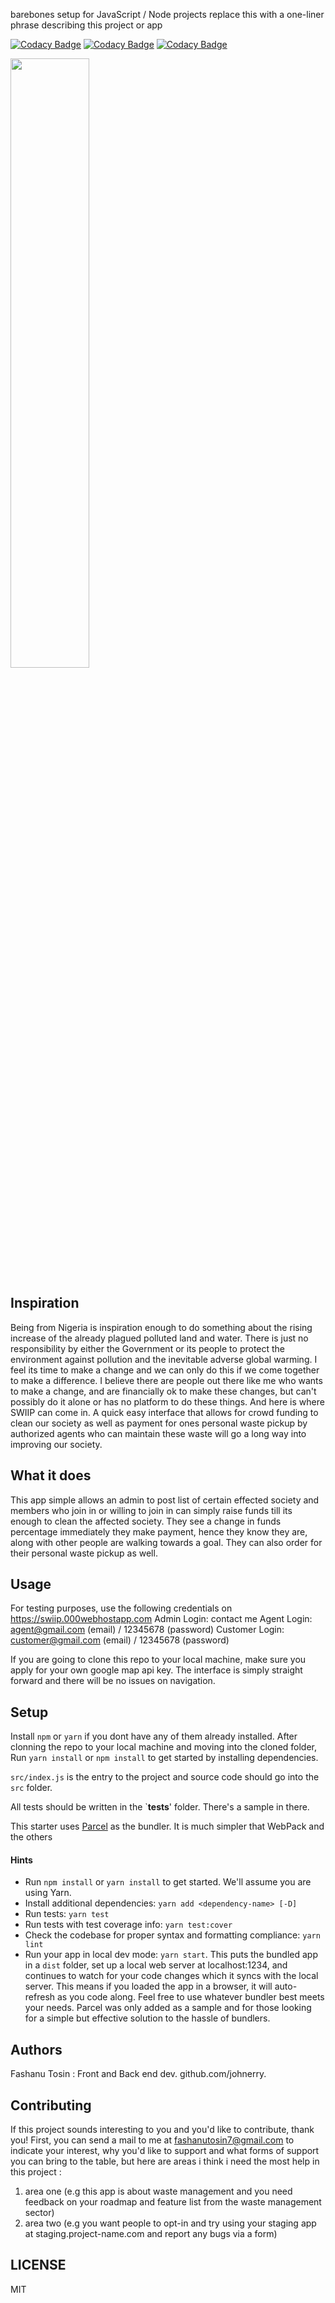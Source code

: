 barebones setup for JavaScript / Node projects replace this with a one-liner phrase describing this project or app

[![Codacy Badge](https://api.codacy.com/project/badge/Grade/b499a6ffc27f427fb2c49b45c7456e98)](https://app.codacy.com/gh/BuildForSDG/Team-064-Frontend?utm_source=github.com&utm_medium=referral&utm_content=BuildForSDG/Team-064-Frontend&utm_campaign=Badge_Grade_Settings)
[![Codacy Badge](https://api.codacy.com/project/badge/Grade/b499a6ffc27f427fb2c49b45c7456e98)](https://app.codacy.com/gh/BuildForSDG/Team-064-Frontend?utm_source=github.com&utm_medium=referral&utm_content=BuildForSDG/Team-064-Frontend&utm_campaign=Badge_Grade_Settings)
[![Codacy Badge](https://img.shields.io/badge/Code%20Quality-D-red)](https://img.shields.io/badge/Code%20Quality-D-red)



<img src="https://swiip.000webhostapp.com/Swiip_shorter.gif" width="50%"/>

## Inspiration
Being from Nigeria is inspiration enough to do something about the rising increase of the already plagued polluted land and water. There is just no responsibility by either the Government or its people to protect the environment against pollution and the inevitable adverse global warming. I feel its time to make a change and we can only do this if we come together to make a difference. I believe there are people out there like me who wants to make a change, and are financially ok to make these changes, but can't possibly do it alone or has no platform to do these things. And here is where SWIIP can come in. A quick easy interface that allows for crowd funding to clean our society as well as payment for ones personal waste pickup by authorized agents who can maintain these waste will go a long way into improving our society.


## What it does
This app simple allows an admin to post list of certain effected society and members who join in or willing to join in can simply raise funds till its enough to clean the affected society. They see a change in funds percentage immediately they make payment, hence they know they are, along with other people are walking towards a goal. They can also order for their personal waste pickup as well.


## Usage
For testing purposes, use the following credentials on https://swiip.000webhostapp.com
Admin Login: contact me
Agent Login: agent@gmail.com (email) / 12345678 (password)
Customer Login: customer@gmail.com (email) / 12345678 (password)

If you are going to clone this repo to your local machine, make sure you apply for your own google map api key.
The interface is simply straight forward and there will be no issues on navigation.

## Setup

Install `npm` or `yarn` if you dont have any of them already installed.
After clonning the repo to your local machine and moving into the cloned folder, Run `yarn install` or `npm install` to get started by installing dependencies. 

`src/index.js` is the entry to the project and source code should go into the `src` folder.

All tests should be written in the `__tests__' folder. There's a sample in there.

This starter uses [Parcel](https://parceljs.org/getting_started.html) as the bundler. It is much simpler that WebPack and the others

#### Hints

- Run `npm install` or `yarn install` to get started. We'll assume you are using Yarn.
- Install additional dependencies: `yarn add <dependency-name> [-D]`
- Run tests: `yarn test`
- Run tests with test coverage info: `yarn test:cover`
- Check the codebase for proper syntax and formatting compliance: `yarn lint`
- Run your app in local dev mode: `yarn start`. This puts the bundled app in a `dist` folder, set up a local web server at localhost:1234, and continues to watch for your code changes which it syncs with the local server. This means if you loaded the app in a browser, it will auto-refresh as you code along. Feel free to use whatever bundler best meets your needs. Parcel was only added as a sample and for those looking for a simple but effective solution to the hassle of bundlers. 

## Authors

Fashanu Tosin : Front and Back end dev. github.com/johnerry.

## Contributing
If this project sounds interesting to you and you'd like to contribute, thank you!
First, you can send a mail to me at fashanutosin7@gmail.com to indicate your interest, why you'd like to support and what forms of support you can bring to the table, but here are areas i think i need the most help in this project :
1.  area one (e.g this app is about waste management and you need feedback on your roadmap and feature list from the waste management sector)
2.  area two (e.g you want people to opt-in and try using your staging app at staging.project-name.com and report any bugs via a form)


## LICENSE
MIT

